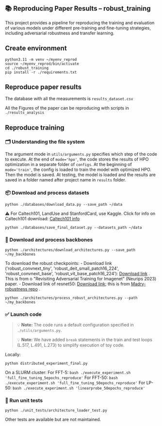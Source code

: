 ## 📚 Reproducing Paper Results – robust_training

This project provides a pipeline for reproducing the training and evaluation of various models under different pre-training and fine-tuning strategies, including adversarial robustness and transfer learning.

## Create environment

```
python3.11 -m venv ~/myenv_reprod
source ~/myenv_reprod/bin/activate
cd ./robust_training
pip install -r ./requirements.txt
``` 

## Reproduce paper results

The database with all the measurements is ```results_dataset.csv```

All the Figures of the paper can be reproducing with scripts in ```./results_analysis```

## Reproduce training

### 🗂️ Understanding the file system

The argument mode in ```utils/arguments.py``` specifies which step of the code to execute. At the end of ```mode='hpo'```, the code stores the results of HPO optimization in a separate folder of ```configs```. At the beginning of ```mode='train'```, the config is loaded to train the model with optimized HPO. Then the model is saved. At testing, the model is loaded and the results are saved in a folder named after project name in ```results``` folder.

### 📦 Download and process datasets

```python ./databases/download_data.py --save_path ~/data```

⚠️ For Caltech101, LandUse and StanfordCard, use Kaggle.  Click for info on Caltech101 download: [Caltech101 info](https://stackoverflow.com/questions/63067515/http-error-404-not-found-in-downloading-caltech101-dataset)

```python ./databases/save_final_dataset.py --datasets_path ~/data```

### 🧠 Download and process backbones

```python ./architectures/download_architectures.py --save_path ~/my_backbones```

To download the robust checkpoints:
		- Download link ('robust_convnext_tiny', 'robust_deit_small_patch16_224', 'robust_convnext_base', 'robust_vit_base_patch16_224’):  [Download link](https://nc.mlcloud.uni-tuebingen.de/index.php/s/XLLnoCnJxp74Zqn) . This is from o "Revisiting Adversarial Training for Imagenet" (Neurips 2023) paper.
		- Download link of resnet50: [Download link](https://www.dropbox.com/scl/fi/7f2p987eg4pwugw2r660b/imagenet_linf_4.pt?rlkey=e5nv0f5lrktppjlv2c9dcccz9&e=2&dl=0); this is from [Madry-robustness repo](https://github.com/MadryLab/robustness?tab=readme-ov-file) .

```python ./architectures/process_robust_architectures.py --path ~/my_backbones```

### ✅ Launch code

> 💡 **Note:** The code runs a default configuration specified in `./utils/arguments.py`.
> 
> 💡 **Note:** We have added ```break``` statements in the train and test loops (L.517, L.491, L.273) to simplify execution of toy code.

Locally:

```python distributed_experiment_final.py```

On a SLURM cluster:
For FFT-5: ```bash ./execute_experiment.sh 'full_fine_tuning_5epochs_reproduce'```
For FFT-50: ```bash ./execute_experiment.sh 'full_fine_tuning_50epochs_reproduce'```
For LP-50: ```bash ./execute_experiment.sh 'linearprobe_50epochs_reproduce'```

### 🧪 Run unit tests

```
python ./unit_tests/architecture_loader_test.py
```

Other tests are available but are not maintained.
